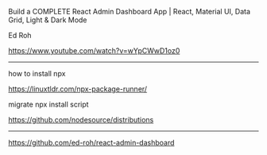 
Build a COMPLETE React Admin Dashboard App | React, Material UI, Data Grid, Light & Dark Mode
 

 Ed Roh 

 https://www.youtube.com/watch?v=wYpCWwD1oz0 

 ---

how to install npx

https://linuxtldr.com/npx-package-runner/ 


migrate npx install script

 https://github.com/nodesource/distributions 



---

 https://github.com/ed-roh/react-admin-dashboard